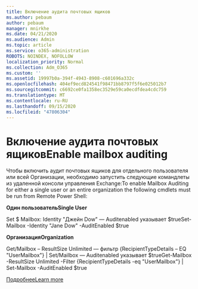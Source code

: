 ```yaml
---
title: Включение аудита почтовых ящиков
ms.author: pebaum
author: pebaum
manager: mnirkhe
ms.date: 04/21/2020
ms.audience: Admin
ms.topic: article
ms.service: o365-administration
ROBOTS: NOINDEX, NOFOLLOW
localization_priority: Normal
ms.collection: Adm_O365
ms.custom: ''
ms.assetid: 19997b0a-394f-4943-8908-c601696a332c
ms.openlocfilehash: 404ef9ecd824541f98471bb8797f5f6e025012b7
ms.sourcegitcommit: c6692ce0fa1358ec3529e59ca0ecdfdea4cdc759
ms.translationtype: MT
ms.contentlocale: ru-RU
ms.lasthandoff: 09/15/2020
ms.locfileid: "47806304"
---
```

# <a name="enable-mailbox-auditing"></a><span data-ttu-id="60bd1-102">Включение аудита почтовых ящиков</span><span class="sxs-lookup"><span data-stu-id="60bd1-102">Enable mailbox auditing</span></span>

<span data-ttu-id="60bd1-103">Чтобы включить аудит почтовых ящиков для отдельного пользователя или всей Организации, необходимо запустить следующие командлеты из удаленной консоли управления Exchange:</span><span class="sxs-lookup"><span data-stu-id="60bd1-103">To enable Mailbox Auditing for either a single user or an entire organization the following cmdlets must be run from Remote Power Shell:</span></span>
  
 <span data-ttu-id="60bd1-104">**Один пользователь**</span><span class="sxs-lookup"><span data-stu-id="60bd1-104">**Single User**</span></span>
  
<span data-ttu-id="60bd1-105">Set $ Mailbox: Identity "Джейн Dow" — Auditenabled указывает $true</span><span class="sxs-lookup"><span data-stu-id="60bd1-105">Set-Mailbox -Identity "Jane Dow" -AuditEnabled $true</span></span>
  
 <span data-ttu-id="60bd1-106">**Организация**</span><span class="sxs-lookup"><span data-stu-id="60bd1-106">**Organization**</span></span>
  
<span data-ttu-id="60bd1-107">Get/Mailbox – ResultSize Unlimited — фильтр {RecipientTypeDetails – EQ "UserMailbox"} | Set/Mailbox — Auditenabled указывает $true</span><span class="sxs-lookup"><span data-stu-id="60bd1-107">Get-Mailbox -ResultSize Unlimited -Filter {RecipientTypeDetails -eq "UserMailbox"} | Set-Mailbox -AuditEnabled $true</span></span>
  
[<span data-ttu-id="60bd1-108">Подробнее</span><span class="sxs-lookup"><span data-stu-id="60bd1-108">Learn more</span></span>](https://docs.microsoft.com/microsoft-365/compliance/enable-mailbox-auditing)
  

